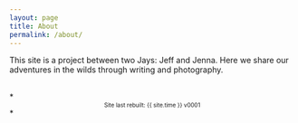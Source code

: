 ```yaml
---
layout: page
title: About
permalink: /about/
---
```


This site is a project between two Jays: Jeff and Jenna. Here we share our adventures in the wilds through writing and photography.

<br>
*<center><font size="-2">Site last rebuilt: {{ site.time }} v0001</font></center>*